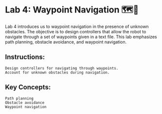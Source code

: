 # Lab 4: Waypoint Navigation 🗺️🤖

Lab 4 introduces us to waypoint navigation in the presence of unknown obstacles. The objective is to design controllers that allow the robot to navigate through a set of waypoints given in a text file. This lab emphasizes path planning, obstacle avoidance, and waypoint navigation.

## Instructions:

    Design controllers for navigating through waypoints.
    Account for unknown obstacles during navigation.

## Key Concepts:

    Path planning
    Obstacle avoidance
    Waypoint navigation
